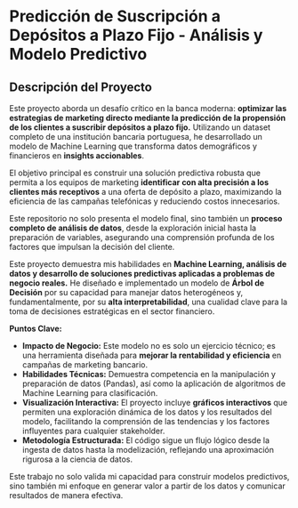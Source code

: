 # Predicción de Suscripción a Depósitos a Plazo Fijo - Análisis y Modelo Predictivo

## Descripción del Proyecto

Este proyecto aborda un desafío crítico en la banca moderna: **optimizar las estrategias de marketing directo mediante la predicción de la propensión de los clientes a suscribir depósitos a plazo fijo.** Utilizando un dataset completo de una institución bancaria portuguesa, he desarrollado un modelo de Machine Learning que transforma datos demográficos y financieros en **insights accionables**.

El objetivo principal es construir una solución predictiva robusta que permita a los equipos de marketing **identificar con alta precisión a los clientes más receptivos** a una oferta de depósito a plazo, maximizando la eficiencia de las campañas telefónicas y reduciendo costos innecesarios.

Este repositorio no solo presenta el modelo final, sino también un **proceso completo de análisis de datos**, desde la exploración inicial hasta la preparación de variables, asegurando una comprensión profunda de los factores que impulsan la decisión del cliente.



Este proyecto demuestra mis habilidades en **Machine Learning, análisis de datos y desarrollo de soluciones predictivas aplicadas a problemas de negocio reales.** He diseñado e implementado un modelo de **Árbol de Decisión** por su capacidad para manejar datos heterogéneos y, fundamentalmente, por su **alta interpretabilidad**, una cualidad clave para la toma de decisiones estratégicas en el sector financiero.

**Puntos Clave:**

* **Impacto de Negocio:** Este modelo no es solo un ejercicio técnico; es una herramienta diseñada para **mejorar la rentabilidad y eficiencia** en campañas de marketing bancario.
* **Habilidades Técnicas:** Demuestra competencia en la manipulación y preparación de datos (Pandas), así como la aplicación de algoritmos de Machine Learning para clasificación.
* **Visualización Interactiva:** El proyecto incluye **gráficos interactivos** que permiten una exploración dinámica de los datos y los resultados del modelo, facilitando la comprensión de las tendencias y los factores influyentes para cualquier stakeholder.
* **Metodología Estructurada:** El código sigue un flujo lógico desde la ingesta de datos hasta la modelización, reflejando una aproximación rigurosa a la ciencia de datos.

Este trabajo no solo valida mi capacidad para construir modelos predictivos, sino también mi enfoque en generar valor a partir de los datos y comunicar resultados de manera efectiva.
